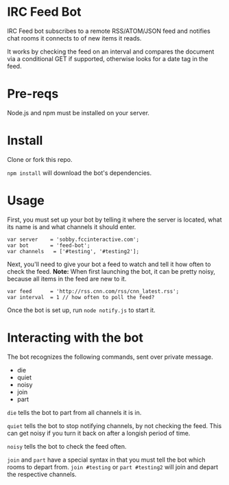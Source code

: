# IRC Feed Bot

IRC Feed bot subscribes to a remote RSS/ATOM/JSON feed and notifies
chat rooms it connects to of new items it reads.

It works by checking the feed on an interval and compares the document
via a conditional GET if supported, otherwise looks for a date tag in
the feed.

# Pre-reqs

Node.js and npm must be installed on your server.


# Install

  Clone or fork this repo.

  `npm install` will download the bot's dependencies.


# Usage

First, you must set up your bot by telling it where the server is
located, what its name is and what channels it should enter.

```
var server    = 'sobby.fccinteractive.com';
var bot       = 'feed-bot';
var channels   = ['#testing', '#testing2'];
```

Next, you'll need to give your bot a feed to watch and tell it how often
to check the feed. **Note:** When first launching the bot, it can be
pretty noisy, because all items in the feed are new to it.

```
var feed      = 'http://rss.cnn.com/rss/cnn_latest.rss';
var interval  = 1 // how often to poll the feed?
```

Once the bot is set up, run `node notify.js` to start it.

# Interacting with the bot

The bot recognizes the following commands, sent over private message.

* die
* quiet
* noisy
* join
* part

`die` tells the bot to part from all channels it is in.

`quiet` tells the bot to stop notifying channels, by not checking the
feed. This can get noisy if you turn it back on after a longish period of time.

`noisy` tells the bot to check the feed often.

`join` and `part` have a special syntax in that you must tell the bot
which rooms to depart from. `join #testing` or `part #testing2` will
join and depart the respective channels.
